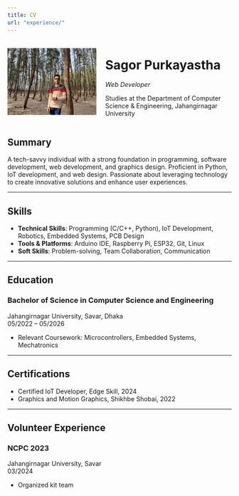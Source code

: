```yaml
---
title: CV
url: "experience/"
---
```


<div style="display: flex; align-items: center;">
  <img src="avatar.jpeg" alt="Sagor Purkayastha" style="width: 200px; height: auto; margin-right: 20px;">
  <div>
    <h1>Sagor Purkayastha</h1>
    <p><em>Web Developer</em></p>
    <p>Studies at the Department of Computer Science & Engineering, Jahangirnagar University</p>
  </div>
</div>

## Summary
A tech-savvy individual with a strong foundation in programming, software development, web development, and graphics design. Proficient in Python, IoT development, and web design. Passionate about leveraging technology to create innovative solutions and enhance user experiences.

---

## Skills
- **Technical Skills**: Programming (C/C++, Python), IoT Development, Robotics, Embedded Systems, PCB Design  
- **Tools & Platforms**: Arduino IDE, Raspberry Pi, ESP32, Git, Linux  
- **Soft Skills**: Problem-solving, Team Collaboration, Communication  

---

## Education
### Bachelor of Science in Computer Science and Engineering  
Jahangirnagar University, Savar, Dhaka  
05/2022 – 05/2026  
- Relevant Coursework: Microcontrollers, Embedded Systems, Mechatronics  

---

## Certifications
- Certified IoT Developer, Edge Skill, 2024  
- Graphics and Motion Graphics, Shikhbe Shobai, 2022  

---

## Volunteer Experience
### NCPC 2023  
Jahangirnagar University, Savar  
03/2024  
- Organized kit team  